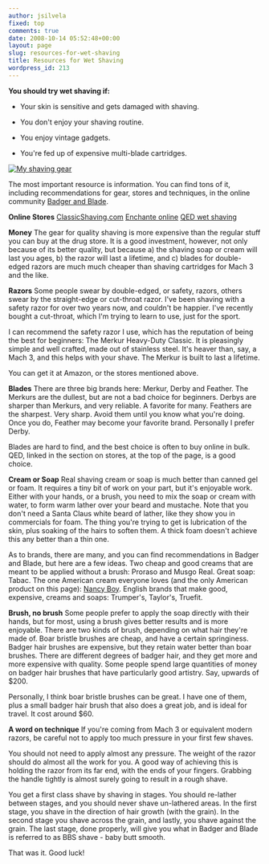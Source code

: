 ```yaml
---
author: jsilvela
fixed: top
comments: true
date: 2008-10-14 05:52:48+00:00
layout: page
slug: resources-for-wet-shaving
title: Resources for Wet Shaving
wordpress_id: 213
---
```


**You should try wet shaving if:**



	
  * Your skin is sensitive and gets damaged with shaving.

	
  * You don't enjoy your shaving routine.

	
  * You enjoy vintage gadgets.

	
  * You're fed up of expensive multi-blade cartridges.




[![My shaving gear](http://jsilvela.smugmug.com/photos/392670324_RMtoh-S.jpg)](http://jsilvela.smugmug.com/photos/392670324_RMtoh-XL.jpg)

The most important resource is information. You can find tons of it, including recommendations for gear, stores and techniques, in the online community [Badger and Blade](http://badgerandblade.com/).

**Online Stores**
[ClassicShaving.com](http://www.classicshaving.com/Home.html)
[Enchante online](http://www.enchanteonline.com/)
[QED wet shaving](http://www.qedusa.com/)

**Money**
The gear for quality shaving is more expensive than the regular stuff you can buy at the drug store. It is a good investment, however, not only because of its better quality, but because a) the shaving soap or cream will last you ages, b)  the razor will last a lifetime, and c) blades for double-edged razors are much much cheaper than shaving cartridges for Mach 3 and the like.

**Razors**
Some people swear by double-edged, or safety, razors, others swear by the straight-edge or cut-throat razor. I've been shaving with a safety razor for over two years now, and couldn't be happier. I've recently bought a cut-throat, which I'm trying to learn to use, just for the sport.

I can recommend the safety razor I use, which has the reputation of being the best for beginners:
The Merkur Heavy-Duty Classic. It is pleasingly simple and well crafted, made out of stainless steel. It's heaver than, say, a Mach 3, and this helps with your shave. The Merkur is built to last a lifetime.

You can get it at Amazon, or the stores mentioned above.

**Blades**
There are three big brands here: Merkur, Derby and Feather.
The Merkurs are the dullest, but are not a bad choice for beginners.
Derbys are sharper than Merkurs, and very reliable. A favorite for many.
Feathers are the sharpest. Very sharp. Avoid them until you know what you're doing. Once you do, Feather may become your favorite brand. Personally I prefer Derby.

Blades are hard to find, and the best choice is often to buy online in bulk. QED, linked in the section on stores, at the top of the page, is a good choice.

**Cream or Soap**
Real shaving cream or soap is much better than canned gel or foam. It requires a tiny bit of work on your part, but it's enjoyable work. Either with your hands, or a brush, you need to mix the soap or cream with water, to form warm lather over your beard and mustache. Note that you don't need a Santa Claus white beard of lather, like they show you in commercials for foam. The thing you're trying to get is lubrication of the skin, plus soaking of the hairs to soften them. A thick foam doesn't achieve this any better than a thin one.

As to brands, there are many, and you can find recommendations in Badger and Blade, but here are a few ideas.
Two cheap and good creams that are meant to be applied without a brush: Proraso and Musgo Real.
Great soap: Tabac.
The one American cream everyone loves (and the only American product on this page): [Nancy Boy](http://www.nancyboy.com).
English brands that make good, expensive, creams and soaps: Trumper's, Taylor's, Truefit.

**Brush, no brush**
Some people prefer to apply the soap directly with their hands, but for most, using a brush gives better results and is more enjoyable.
There are two kinds of brush, depending on what hair they're made of. Boar bristle brushes are cheap, and have a certain springiness. Badger hair brushes are expensive, but they retain water better than boar brushes. There are different degrees of badger hair, and they get more and more expensive with quality. Some people spend large quantities of money on badger hair brushes that have particularly good artistry. Say, upwards of $200.

Personally, I think boar bristle brushes can be great. I have one of them, plus a small badger hair brush that also does a great job, and is ideal for travel. It cost around $60.

**A word on technique**
If you're coming from Mach 3 or equivalent modern razors, be careful not to apply too much pressure in your first few shaves.

You should not need to apply almost any pressure. The weight of the razor should do almost all the work for you. A good way of achieving this is holding the razor from its far end, with the ends of your fingers. Grabbing the handle tightly is almost surely going to result in a rough shave.

You get a first class shave by shaving in stages. You should re-lather between stages, and you should never shave un-lathered areas.
In the first stage, you shave in the direction of hair growth (with the grain). In the second stage you shave across the grain, and lastly, you shave against the grain.
The last stage, done properly, will give you what in Badger and Blade is referred to as BBS shave - baby butt smooth.

That was it. Good luck!
